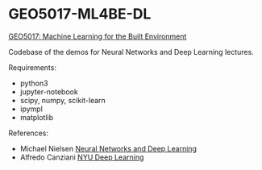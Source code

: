 # GEO5017-ML4BE-DL
[GEO5017: Machine Learning for the Built Environment](https://3d.bk.tudelft.nl/courses/geo5017/)

Codebase of the demos for Neural Networks and Deep Learning lectures.

Requirements:

 - python3
 - jupyter-notebook
 - scipy, numpy, scikit-learn
 - ipympl
 - matplotlib

References:

 - Michael Nielsen  [Neural Networks and Deep Learning](http://neuralnetworksanddeeplearning.com/index.html)
 - Alfredo Canziani [NYU Deep Learning](https://atcold.github.io/pytorch-Deep-Learning/)
